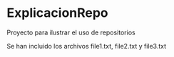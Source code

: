 # ExplicacionRepo

Proyecto para ilustrar el uso de repositorios

Se han incluido los archivos file1.txt, file2.txt y file3.txt

